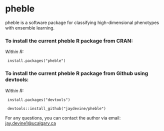# pheble
pheble is a software package for classifying high-dimensional phenotypes with ensemble learning.

### To install the current pheble R package from CRAN:

<i> Within R:</i>

<code> install.packages("pheble") </code>

### To install the current pheble R package from Github using devtools:

<i> Within R:</i>

<code> install.packages("devtools") </code>

<code> devtools::install_github("jaydevine/pheble") </code>

For any questions, you can contact the author via email: jay.devine1@ucalgary.ca
